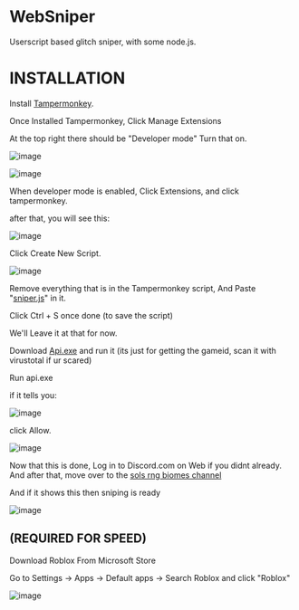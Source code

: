 # WebSniper
Userscript based glitch sniper, with some node.js.

# INSTALLATION
Install [Tampermonkey](https://chromewebstore.google.com/detail/tampermonkey/dhdgffkkebhmkfjojejmpbldmpobfkfo?hl=en).

Once Installed Tampermonkey, Click Manage Extensions

At the top right there should be "Developer mode" Turn that on.

![image](https://github.com/user-attachments/assets/8d88716c-0de1-4a65-86b0-265547e32905)



![image](https://github.com/user-attachments/assets/d0f6774a-3892-4ec1-990b-f48c9fa37dc1)

When developer mode is enabled, Click Extensions, and click tampermonkey.

after that, you will see this:

![image](https://github.com/user-attachments/assets/b57625df-f69b-410c-8bc5-637588a85efc)

Click Create New Script.

![image](https://github.com/user-attachments/assets/9ce3c752-a789-41b5-8fec-0a16e1672040)

Remove everything that is in the  Tampermonkey script, And Paste "[sniper.js](https://github.com/Lunatic-T/WebSniperGameId/blob/main/sniper.js)" in it.

Click Ctrl + S once done (to save the script)


We'll Leave it at that for now. 


Download [Api.exe](https://github.com/Lunatic-T/WebSniperGameId/releases/tag/api) and run it (its just for getting the gameid, scan it with virustotal if ur scared)


Run api.exe 

if it tells you: 

![image](https://github.com/user-attachments/assets/d87556af-80c7-4d30-9cfc-cd9a288dd903)

click Allow.

![image](https://github.com/user-attachments/assets/107fc982-7397-4f02-823e-fbb7df9a8c52)


Now that this is done, Log in to Discord.com on Web if you didnt already. And after that, move over to the [sols rng biomes channel](https://discord.com/channels/1186570213077041233/1282542323590496277)

And if it shows this then sniping is ready 

![image](https://github.com/user-attachments/assets/6f0e6e0b-934a-4251-8652-99e72e5f3591)

## (REQUIRED FOR SPEED)

Download Roblox From Microsoft Store 

Go to Settings -> Apps -> Default apps -> Search Roblox and click "Roblox" 

![image](https://github.com/user-attachments/assets/dff21140-0baf-4c00-8050-60377f624948)



